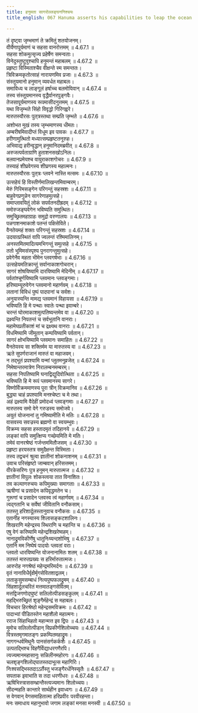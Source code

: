 ```yaml
---
title: हनुमता सागरोल्लङ्घननिश्चयः
title_english: 067 Hanuma asserts his capabilities to leap the ocean

---
```

<div class="audioEmbed"  caption="श्रीराम-हरिसीताराममूर्ति-घनपाठिभ्यां वचनम्" src="https://archive.org/download/Ramayana-recitation-Sriram-harisItArAmamUrti-Ghanapaati-v2/Kanda_4/Kanda_4_KSK-067-Hanuma_asserts_his_capabilities_to_leap_the_ocean.mp3"></div>

  
तं दृष्ट्वा जृम्भमाणं ते क्रमितुं शतयोजनम्।  
वीर्येणापूर्यमाणं च सहसा वानरोत्तमम् ॥ 4.67.1 ॥   
सहसा शोकमुत्सृज्य प्रहेर्षेण समन्वताः।  
विनेदुस्तुष्टुवुश्चापि हनुमन्तं महाबलम् ॥ 4.67.2 ॥   
प्रहृष्टा विस्मिताश्चैव वीक्षन्ते स्म समन्ततः।  
त्रिविक्रमकृतोत्साहं नारायणमिव प्रजाः ॥ 4.67.3 ॥   
संस्तूयमानो हनुमान् व्यवर्धत महाबलः।  
समाविध्य च लाङ्गूलं हर्षाच्च बलमोयिवान् ॥ 4.67.4 ॥   
तस्य संस्तूयमानस्य वृद्धैर्वानरपुङ्गवैः।  
तेजसापूर्यमाणस्य रूपमासीदनुत्तमम् ॥ 4.67.5 ॥   
यथा विजृम्भते सिंहो विवृद्धो गिरिगह्वरे।  
मारुतस्यौरसः पुत्त्रस्तथा सम्प्रति जृम्भते ॥ 4.67.6 ॥   
अशोभत मुखं तस्य जृम्भमाणस्य धीमतः।  
अम्बरीषमिवादीप्तं विधूम इव पावकः ॥ 4.67.7 ॥   
हरीणामुत्थितो मध्यात्सम्प्रहृष्टतनूरुहः।  
अभिवाद्य हरीन्वृद्धान् हनुमानिदमब्रवीत् ॥ 4.67.8 ॥   
अरुजत्पर्वताग्राणि हुताशनसखोऽनिलः।  
बलवानप्रमेयश्च वायुराकाशगोचरः ॥ 4.67.9 ॥   
तस्याहं शीघ्रवेगस्य शीघ्रगस्य महात्मनः।  
मारुतस्यौरसः पुत्त्रः प्लवने नास्ति मत्समः ॥ 4.67.10 ॥   
उत्सहेयं हि विस्तीर्णमालिखन्तमिवाम्बरम्।  
मेरुं गिरिमसङ्गेन परिगन्तुं सहस्रशः ॥ 4.67.11 ॥   
बाहुवेगप्रणुन्नेन सागरेणाहमुत्सहे।  
समाप्लावयितुं लोकं सपर्वतनदीह्रदम् ॥ 4.67.12 ॥   
ममोरुजङ्घवेगेन भविष्यति समुत्थितः।  
समुच्छ्रितमहाग्राहः समुद्रो वरुणालयः ॥ 4.67.13 ॥   
पन्नगाशनमाकाशे पतन्तं पक्षिसेविते।  
वैनतेयमहं शक्तः परिगन्तुं सहस्रशः ॥ 4.67.14 ॥   
उदयात्प्रस्थितं वापि ज्वलन्तं रश्मिमालिनम्।  
अनस्तमितमादित्यमभिगन्तुं समुत्सहे ॥ 4.67.15 ॥   
ततो भूमिमसंस्पृश्य पुनरागन्तुमुत्सहे।  
प्रवेगेनैव महता भीमेन प्लवगर्षभाः ॥ 4.67.16 ॥   
उत्सहेयमतिक्रान्तुं सर्वानाकाशगोचरान्।  
सागरं शोषयिष्यामि दारयिष्यामि मेदिनीम् ॥ 4.67.17 ॥   
पर्वतांश्चूर्णयिष्यामि प्लवमानः प्लवङ्गमाः।  
हरिष्याम्यूरुवेगेन प्लवमानो महार्णवम् ॥ 4.67.18 ॥   
लतानां विविधं पुष्पं पादपानां च सर्वशः।  
अनुयास्यन्ति मामद्य प्लवमानं विहायसा ॥ 4.67.19 ॥   
भविष्यति हि मे पन्थाः स्वातेः पन्था इवाम्बरे।  
चरन्तं घोरमाकाशमुत्पतिष्यन्तमेव वा ॥ 4.67.20 ॥   
द्रक्ष्यन्ति निपतन्तं च सर्वभूतानि वानराः।  
महामेघप्रतीकाशं मां च द्रक्ष्यथ वानराः ॥ 4.67.21 ॥   
विधमिष्यामि जीमूतान् कम्पयिष्यामि पर्वतान्।  
सागरं क्षोभयिष्यामि प्लवमानः समाहितः ॥ 4.67.22 ॥   
वैनतेयस्य सा शक्तिर्मम या मारुतस्य वा ॥ 4.67.23 ॥   
ऋते सुपर्णराजानं मारुतं वा महाजवम्।  
न तद्भूतं प्रपश्यामि यन्मां प्लुतमनुव्रजेत् ॥ 4.67.24 ॥   
निमेषान्तरमात्रेण निरालम्बनमम्बरम्।  
सहसा निपतिष्यामि घनाद्विद्युदिवोत्थिता ॥ 4.67.25 ॥   
भविष्यति हि मे रूपं प्लवमानस्य सागरे।  
विष्णोर्विक्रममाणस्य पुरा त्रीन् विक्रमानिव ॥ 4.67.26 ॥   
बुद्ध्या चाहं प्रपश्यामि मनश्चेष्टा च मे तथा।  
अहं द्रक्ष्यामि वैदेहीं प्रमोदध्वं प्लवङ्गमाः ॥ 4.67.27 ॥   
मारुतस्य समो वेगे गरुडस्य समोजवे।  
अयुतं योजनानां तु गमिष्यामीति मे मतिः ॥ 4.67.28 ॥   
वासवस्य सवज्रस्य ब्रह्मणो वा स्वयम्भुवः।  
विक्रम्य सहसा हस्तादमृतं तदिहानये ॥ 4.67.29 ॥   
लङ्कां वापि समुत्क्षिप्य गच्छेयमिति मे मतिः।  
तमेवं वानरश्रेष्ठं गर्जन्तममितौजसम् ॥ 4.67.30 ॥   
प्रहृष्टा हरयस्तत्र समुदैक्षन्त विस्मिताः।  
तस्य तद्वचनं श्रुत्वा ज्ञातीनां शोकनाशनम् ॥ 4.67.31 ॥   
उवाच परिसंहृष्टो जाम्बवान् हरिसत्तमम्।  
वीरकेसरिणः पुत्र हनुमन् मारुतात्मज ॥ 4.67.32 ॥   
ज्ञातीनां विपुलः शोकस्त्वया तात विनाशितः।  
तव कल्याणरुचयः कपिमुख्याः समागताः ॥ 4.67.33 ॥   
ऋषीणां च प्रसादेन कपिवृद्धमतेन च।  
गुरूणां च प्रसादेन प्लवस्व त्वं महार्णवम् ॥ 4.67.34 ॥   
त्वद्गतानि च सर्वेषां जीवितानि वनौकसाम्।  
ततस्तु हरिशार्दूलस्तानुवाच वनौकसः ॥ 4.67.35 ॥   
एतानीह नगस्यास्य शिलासङ्कटशालिनः।  
शिखराणि महेन्द्रस्य स्थिराणि च महान्ति च ॥ 4.67.36 ॥   
एषु वेगं करिष्यामि महेन्द्रशिखरेष्वहम्।  
नानाद्रुमविकीर्णेषु धातुनिःष्यन्दशोभिषु ॥ 4.67.37 ॥   
एतानि मम निष्पेषं पादयोः प्लवतां वराः।  
प्लवतो धारयिष्यन्ति योजनानामितः शतम् ॥ 4.67.38 ॥   
ततस्तं मारुतप्रख्यः स हरिर्मारुतात्मजः।  
आरुरोह नगश्रेष्ठं महेन्द्रमरिमर्दनः ॥ 4.67.39 ॥   
वृतं नानाविधैर्वृक्षैर्मृगसेवितशाद्वलम्।  
लताकुसुमसम्बाधं नित्यपुष्पफलद्रुमम् ॥ 4.67.40 ॥   
सिंहशार्दूलचरितं मत्तमातङ्गसेवितम्।  
मत्तद्विजगणोद्घुष्टं सलिलोत्पीडसङ्कुलम् ॥ 4.67.41 ॥   
महद्भिरुच्छ्रितं शृङ्गैर्महेन्द्रं स महाबलः।  
विचचार हिरश्रेष्ठो महेन्द्रसमविक्रमः ॥ 4.67.42 ॥   
पादाभ्यां पीडितस्तेन महाशैलो महात्मनः।  
रराज सिंहाभिहतो महान्मत्त इव द्विपः ॥ 4.67.43 ॥   
मुमोच सलिलोत्पीडान् विप्रकीर्णशिलोच्चयः ॥ 4.67.44 ॥   
वित्रस्तमृगमातङ्गः प्रकम्पितमहाद्रुमः।  
नागगन्धर्वमिथुनैः पानसंसर्गकर्कशैः ॥ 4.67.45 ॥   
उत्पतद्भिश्च विहगैर्विद्याधरगणैरपि।  
त्यज्यमानमहासानुः सन्निलीनमहोरगः ॥ 4.67.46 ॥   
चलशृङ्गशिलोद्घातस्तदाभूत्स महागिरिः।  
निःश्वसद्भिस्तदाऽऽर्तैस्तु भजङ्गैरर्धनिस्सृतैः ॥ 4.67.47 ॥   
सपताक इवाभाति स तदा धरणीधरः ॥ 4.67.48 ॥   
ऋषिभिस्त्राससम्भ्रान्तैस्त्यज्यमानः शिलोच्चयः।  
सीदन्महति कान्तारे सार्थहीन इवाध्वगः ॥ 4.67.49 ॥   
स वेगवान् वेगसमाहितात्मा हरिप्रवीरः परवीरहन्ता।  
मनः समाधाय महानुभावो जगाम लङ्कां मनसा मनस्वी ॥ 4.67.50 ॥   